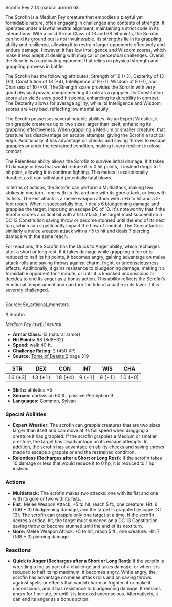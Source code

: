 <MonsterName/>Scrofin</MonsterName>
<CreatureType/>Fey</CreatureType>
<CR/>2</CR>
<AC/>13 (natural armor)</AC>
<HP/>68</HP>
<summary>The Scrofin is a Medium Fey creature that embodies a playful yet formidable nature, often engaging in challenges and contests of strength. It operates under a lawful neutral alignment, maintaining a strict code in its interactions. With a solid Armor Class of 13 and 68 hit points, the Scrofin can hold its ground but is not invulnerable. Its strengths lie in its grappling ability and resilience, allowing it to restrain larger opponents effectively and endure damage. However, it has low Intelligence and Wisdom scores, which make it less adept at dealing with magical or perceptual challenges. Overall, the Scrofin is a captivating opponent that relies on physical strength and grappling prowess in battle.</summary>

<detail>

The Scrofin has the following attributes: Strength of 16 (+3), Dexterity of 13 (+1), Constitution of 18 (+4), Intelligence of 9 (-1), Wisdom of 9 (-1), and Charisma of 10 (+0). The Strength score provides the Scrofin with very good physical power, complementing its role as a grappler. Its Constitution score also yields very good hit points, enhancing its durability in combat. The Dexterity allows for average agility, while its Intelligence and Wisdom scores are very bad, reflecting low mental acuity.

The Scrofin possesses several notable abilities. As an Expert Wrestler, it can grapple creatures up to two sizes larger than itself, enhancing its grappling effectiveness. When grappling a Medium or smaller creature, that creature has disadvantage on escape attempts, giving the Scrofin a tactical edge. Additionally, it has advantage on checks and saving throws to escape grapples or undo the restrained condition, making it very resilient in close combat.

The Relentless ability allows the Scrofin to survive lethal damage. If it takes 10 damage or less that would reduce it to 0 hit points, it instead drops to 1 hit point, allowing it to continue fighting. This makes it exceptionally durable, as it can withstand potentially fatal blows.

In terms of actions, the Scrofin can perform a Multiattack, making two strikes in one turn—one with its fist and one with its gore attack, or two with its fists. The Fist attack is a melee weapon attack with a +5 to hit and a 5-foot reach. When it successfully hits, it deals 6 bludgeoning damage and grapples the target, imposing an escape DC of 13. It's noteworthy that if the Scrofin scores a critical hit with a fist attack, the target must succeed on a DC 13 Constitution saving throw or become stunned until the end of its next turn, which can significantly impact the flow of combat. The Gore attack is similarly a melee weapon attack with a +5 to hit and deals 7 piercing damage with the same reach.

For reactions, the Scrofin has the Quick to Anger ability, which recharges after a short or long rest. If it takes damage while grappling a foe or is reduced to half its hit points, it becomes angry, gaining advantage on melee attack rolls and saving throws against charm, fright, or unconsciousness effects. Additionally, it gains resistance to bludgeoning damage, making it a formidable opponent for 1 minute, or until it is knocked unconscious or decides to end its anger as a bonus action. This ability reflects the Scrofin's emotional temperament and can turn the tide of a battle in its favor if it is severely challenged.</detail>



---

Source: 5e_artisinal_monsters

<statblock>
# Scrofin

*Medium* *Fey* *lawful neutral*

- **Armor Class:** 13 (natural armor)
- **Hit Points:** 68 (8d8+32)
- **Speed:** walk 40 ft.
- **Challenge Rating:** 2 (450 XP)
- **Source:** [Tome of Beasts 2](https://koboldpress.com/kpstore/product/tome-of-beasts-2-for-5th-edition) page 319

| STR | DEX | CON | INT | WIS | CHA |
| --- | --- | --- | --- | --- | --- |
| 16 (+3) | 13 (+1) | 18 (+4) | 9 (-1) | 9 (-1) | 10 (+0) |

- **Skills:** athletics +5
- **Senses:** darkvision 60 ft., passive Perception 9
- **Languages:** Common, Sylvan

### Special Abilities

- **Expert Wrestler:** The scrofin can grapple creatures that are two sizes larger than itself and can move at its full speed when dragging a creature it has grappled. If the scrofin grapples a Medium or smaller creature, the target has disadvantage on its escape attempts. In addition, the scrofin has advantage on ability checks and saving throws made to escape a grapple or end the restrained condition.
- **Relentless (Recharges after a Short or Long Rest):** If the scrofin takes 10 damage or less that would reduce it to 0 hp, it is reduced to 1 hp instead.

### Actions

- **Multiattack:** The scrofin makes two attacks: one with its fist and one with its gore or two with its fists.
- **Fist:** Melee Weapon Attack: +5 to hit, reach 5 ft., one creature. Hit: 6 (1d6 + 3) bludgeoning damage, and the target is grappled (escape DC 13). The scrofin can grapple only one target at a time. If the scrofin scores a critical hit, the target must succeed on a DC 13 Constitution saving throw or become stunned until the end of its next turn.
- **Gore:** Melee Weapon Attack: +5 to hit, reach 5 ft., one creature. Hit: 7 (1d8 + 3) piercing damage.

### Reactions

- **Quick to Anger (Recharges after a Short or Long Rest):** If the scrofin is wrestling a foe as part of a challenge and takes damage, or when it is reduced to half its hp maximum, it becomes angry. While angry, the scrofin has advantage on melee attack rolls and on saving throws against spells or effects that would charm or frighten it or make it unconscious, and it has resistance to bludgeoning damage. It remains angry for 1 minute, or until it is knocked unconscious. Alternatively, it can end its anger as a bonus action.


</statblock>


